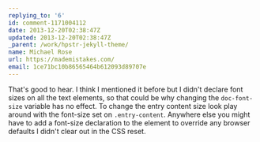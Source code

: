 ```yaml
---
replying_to: '6'
id: comment-1171004112
date: 2013-12-20T02:38:47Z
updated: 2013-12-20T02:38:47Z
_parent: /work/hpstr-jekyll-theme/
name: Michael Rose
url: https://mademistakes.com/
email: 1ce71bc10b86565464b612093d89707e
---
```


That's good to hear. I think I mentioned it before but I didn't declare font
sizes on all the text elements, so that could be why changing the
`doc-font-size` variable has no effect. To change the entry content size look
play around with the font-size set on `.entry-content`. Anywhere else you might
have to add a font-size declaration to the element to override any browser
defaults I didn't clear out in the CSS reset.
